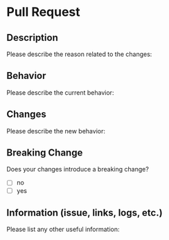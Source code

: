 # Pull Request

## Description

Please describe the reason related to the changes:

## Behavior

Please describe the current behavior:

## Changes

Please describe the new behavior:

## Breaking Change

Does your changes introduce a breaking change?

- [ ] no
- [ ] yes

## Information (issue, links, logs, etc.)

Please list any other useful information:
